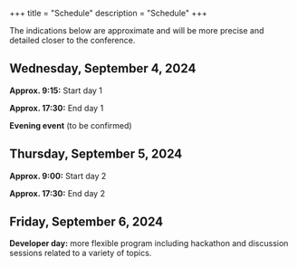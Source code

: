 +++
title = "Schedule"
description = "Schedule"
+++

<!-- Uncomment after abstract are added
## Links to abstracts

+ [All short talk abstracts](../tags/short-talk/)
+ [All package demo abstracts](../tags/package-demo/)
+ [All poster abstracts](../tags/poster)

{{< schedule date="Wednesday, September 4, 2024" day="day1">}} 
{{< schedule date="Thursday, September 5, 2024" day="day2">}} 
{{< schedule date="Friday, September 6, 2024" day="day3">}}
-->


The indications below are approximate and will be more precise and detailed closer to the conference.

## Wednesday, September 4, 2024

<strong>Approx. 9:15:</strong> Start day 1

<strong>Approx. 17:30:</strong> End day 1

<strong>Evening event</strong> (to be confirmed)

## Thursday, September 5, 2024

<strong>Approx. 9:00:</strong> Start day 2

<strong>Approx. 17:30:</strong> End day 2

## Friday, September 6, 2024

<strong>Developer day:</strong> more flexible program including hackathon and discussion sessions related to a variety of topics.


<!-- backup (2022)
+ [All short talks](../tags/short-talk/)
+ [All workshops and package demos](../workshops/)
+ Conference videos will appear on the [R Consortium](https://www.youtube.com/c/RConsortium) YouTube channel - subscribe!

{{< schedule date="Wednesday, July 27, 2022" day="day1">}}
{{< schedule date="Thursday, July 28, 2022" day="day2">}}
{{< schedule date="Friday, July 29, 2022" day="day3">}}
-->

<!-- backup (2020-2021)
The conference will be held on the [Airmeet](https://www.airmeet.com/) virtual platform. Please, refer to the [Guide for participants](https://youtu.be/FvvZzcwlyv4) video and the [step-by-step guide how to use Airmeet](https://www.airmeet.com/hub/product-blog/step-by-step-guide-use-airmeet-for-attendees/). Please note there are no options to blur or hide your background in Airmeet; use third-party software if the blur is necessary.

Keynote sessions are 50 min, Short talk sessions (four 10-min talks) are 50 min, Package demos are 45 min, Long workshops are 90 min. Sessions during the same time slot will be run in parallel. All sessions include Q&A time.

We will be accepting abstracts for lightning talks during the conference. Watch for announcements on the first day on how to submit. If you would like to organize a meeting around a topic, challenge, geographical area, etc. during BioC2021, please, use [this form](https://forms.gle/s73DfbXPoVRe4FKj6)


- [All short talk abstracts](../short-talks)
- [All poster abstracts](../posters)
- [All workshops](../workshops), [workshop status](../workshops-status)

All times are in US Pacific Daylight savings Time (PDT). +3 hours = US EDT, +9 hours = Central European Summer Time, +15 hours = China Standard Time, +17 hours = Australian Eastern Standard Time. Time is presented in 24h format.

## Wednesday, August 4, 2021

| Time                       | Session                                     | Title &nbsp; &nbsp; &nbsp; &nbsp; &nbsp; &nbsp; &nbsp; &nbsp; &nbsp; &nbsp; &nbsp; &nbsp; &nbsp; &nbsp; &nbsp; &nbsp; &nbsp; &nbsp; &nbsp; &nbsp; &nbsp; &nbsp; &nbsp; &nbsp; &nbsp; &nbsp; &nbsp; &nbsp; &nbsp; &nbsp; &nbsp; &nbsp; &nbsp; &nbsp; &nbsp; &nbsp; &nbsp; &nbsp; &nbsp; &nbsp; &nbsp; &nbsp; &nbsp; &nbsp; &nbsp; &nbsp; &nbsp; &nbsp; &nbsp; &nbsp; &nbsp; &nbsp; &nbsp; &nbsp; &nbsp; &nbsp; &nbsp; &nbsp; &nbsp; &nbsp; &nbsp; &nbsp; &nbsp; &nbsp; &nbsp; &nbsp; &nbsp; &nbsp; &nbsp; &nbsp; &nbsp; &nbsp; &nbsp; &nbsp; &nbsp; &nbsp; &nbsp; &nbsp; &nbsp; &nbsp; &nbsp; &nbsp; &nbsp; &nbsp; &nbsp; &nbsp; &nbsp; &nbsp; &nbsp; &nbsp; &nbsp; &nbsp; &nbsp; &nbsp; &nbsp; &nbsp; &nbsp; &nbsp; &nbsp; &nbsp; &nbsp; &nbsp; &nbsp; &nbsp; &nbsp; &nbsp; &nbsp; &nbsp; &nbsp; &nbsp; &nbsp; &nbsp; &nbsp; &nbsp; &nbsp; &nbsp; &nbsp; &nbsp; &nbsp; &nbsp; &nbsp; | YouTube                               |
|----------------------------|---------------------------------------------|-------------------------------------------------------------------------------------------------------------------------------------------------------------------------------------------------------------------------------------------------------------------------------|---------------------------------------|
| 5:00                       | Introduction                                | Intro to workshops, Icebreaker, Social/informal welcome                                                                                                                                                                                                                       | [video](https://youtu.be/6skphXuBbd4) |
| 6:00                       | Package   demo                              | [Octavio Morante-Palacios, et al., shinyEPICo: a graphical pipeline to   analyze Illumina DNA methylation arrays](../posts/paper10)                                                                                                                                           | [video](https://youtu.be/pYoId4RAsMY) |
| 6:00                       | Package   demo                              | [Federico Marini, et al., GeneTonic: enjoying the interpretation of your   RNA-seq data analysis](../posts/paper55)                                                                                                                                                           | [video](https://youtu.be/lxpm3i4PNEE) |
| 7:00                       | Long   workshop                             | [Aedin Culhane, Dimension Reduction for Beginners](../posts/paper27)                                                                                                                                                                                                          | [video](https://youtu.be/dTNMmBpizGA) |
| 7:00                       | Long   workshop                             | [Christophe Vanderaa, et al., Reproducing a single-cell proteomics data   analysis using QFeatures and scp](../posts/paper78)                                                                                                                                                 | [video](https://youtu.be/20TxPLbyE3w) |
| 7:00                       | Long   workshop                             | [Chloe Anya Mirzayi, et al., Epidemiology for   Bioinformaticians](../posts/paper121)                                                                                                                                                                                         | [video](https://youtu.be/k9XdqF0WbbQ) |
| 9:00                       | Official   welcome                          | Opening remarks                                                                                                                                                                                                                                                               | [video](https://youtu.be/vpBUahIF4xw) |
| 9:30                       | Keynote                                     | Daniela Witten, Selective inference on trees                                                                                                                                                                                                                                  | [video](https://youtu.be/rjFW4qaRPgs) |
| 10:30                      | Short   talks                               | [Methodology and statistics](../methodology-and-statistics) track                                                                                                                                                                                                             | [video](https://youtu.be/JpeXnugheAc) |
| 10:30                      | Short   talks                               | [Epigenomics/Gene regulation](../epigenomics-gene-regulation) track                                                                                                                                                                                                           | [video](https://youtu.be/zdHpSECaC6c) |
| 11:30                      | Break                                       | Networking                                                                                                                                                                                                                                                                    |                                       |
| 13:00                      | Keynote                                     | Lucia Peixoto, Reproducible Neuroscience from “omics” data analysis: a   tale of sleep and learning                                                                                                                                                                           | [video](https://youtu.be/howE6aPmOWE) |
| 14:00                      | Package   demo                              | [Dario Righelli, et al., SpatialExperiment: infrastructure for spatially   resolved transcriptomics data in R using Bioconductor](../posts/paper65)                                                                                                                           | [video](https://youtu.be/heO-TmRO1LE) |
| 14:00                      | Package   demo                              | [Aaron Chevalier, et al., Enhanced Deconvolution and Prediction of   Mutational Signatures](../posts/paper69)                                                                                                                                                                 | [video](https://youtu.be/tmVhpeYnQ4o) |
| 14:00                      | Package   demo                              | [Kai Hu, Integrated ATAC-seq Analysis with ATACseqQC / Integrated   ChIP-seq Analysis with ChIPpeakAnno](../posts/paper94)                                                                                                                                                    | [video](https://youtu.be/oYcHEXqZa1Q) |
| 15:00                      | Short   talks                               | [Transcriptomics](../transcriptomics) track                                                                                                                                                                                                                                   | [video](https://youtu.be/3xNvgPWpnxs) |
| 15:00                      | Short   talks                               | [Single-cell genomics](../single-cell-genomics) track                                                                                                                                                                                                                         | [video](https://youtu.be/4Pw7u-cJAYA) |
| 16:00                      | Break                                       | Networking                                                                                                                                                                                                                                                                    |                                       |
| 17:00                      | Package   demo                              | [Mahmoud Ahmed, et al., Chromatin segmentation analysis in   R](../posts/paper90)                                                                                                                                                                                             | [video](https://youtu.be/YvhgF-qLP_I) |
| 17:00                      | Package   demo                              | [Vincent James Carey, Integrative genetic epidemiology with OpenGWAS,   OpenCRAVAT, and Bioconductor](../posts/paper113)                                                                                                                                                      | [video](https://youtu.be/_C5dTh4ARm0) |
| 17:00                      | Package   demo                              | [Aaron R Wolen, et al., Infinitely Scalable Data Analysis in R with   TileDB](../posts/paper49)                                                                                                                                                                               | [video](https://youtu.be/CcL-xEIcHE8) |
| 18:00                      | Package   demo                              | [Pratheepa Jeganathan, et al., Statistical methods for microbiome data   analysis](../posts/paper85)                                                                                                                                                                          | [video](https://youtu.be/SdM37jaXVh4) |
| 18:00                      | Package   demo                              | [Nitesh Turaga, Fast-package installation with Bioconductor package   binaries](../posts/paper76)                                                                                                                                                                             | [video](https://youtu.be/Fd4gxJWwEbM) |
| 19:00                      | Package   demo                              | [Sean K Maden, et al., Accessing, querying, and analyzing public DNAm   array data compilations with recountmethylation](../posts/paper106)                                                                                                                                   | [video](https://youtu.be/nTysBp4fvaw) |
| 19:00                      | Package   demo                              | [David Allen Henderson, et al., Bioconductor Infrastructure Packages for   NanoString Assay Data](../posts/paper73)                                                                                                                                                           | [video](https://youtu.be/yNqoS9Y2Sy4) |
| 19:00                      | Package   demo                              | [Edward Zhao, et al., BayesSpace enables the robust characterization of   spatial gene expression architecture in tissue sections at increased   resolution](../posts/paper6)                                                                                                 | [video](https://youtu.be/vQRT8myi-qs) |

## Thursday, August 5, 2021

| Time                       | Session                                     | Title &nbsp; &nbsp; &nbsp; &nbsp; &nbsp; &nbsp; &nbsp; &nbsp; &nbsp; &nbsp; &nbsp; &nbsp; &nbsp; &nbsp; &nbsp; &nbsp; &nbsp; &nbsp; &nbsp; &nbsp; &nbsp; &nbsp; &nbsp; &nbsp; &nbsp; &nbsp; &nbsp; &nbsp; &nbsp; &nbsp; &nbsp; &nbsp; &nbsp; &nbsp; &nbsp; &nbsp; &nbsp; &nbsp; &nbsp; &nbsp; &nbsp; &nbsp; &nbsp; &nbsp; &nbsp; &nbsp; &nbsp; &nbsp; &nbsp; &nbsp; &nbsp; &nbsp; &nbsp; &nbsp; &nbsp; &nbsp; &nbsp; &nbsp; &nbsp; &nbsp; &nbsp; &nbsp; &nbsp; &nbsp; &nbsp; &nbsp; &nbsp; &nbsp; &nbsp; &nbsp; &nbsp; &nbsp; &nbsp; &nbsp; &nbsp; &nbsp; &nbsp; &nbsp; &nbsp; &nbsp; &nbsp; &nbsp; &nbsp; &nbsp; &nbsp; &nbsp; &nbsp; &nbsp; &nbsp; &nbsp; &nbsp; &nbsp; &nbsp; &nbsp; &nbsp; &nbsp; &nbsp; &nbsp; &nbsp; &nbsp; &nbsp; &nbsp; &nbsp; &nbsp; &nbsp; &nbsp; &nbsp; &nbsp; &nbsp; &nbsp; &nbsp; &nbsp; &nbsp; &nbsp; &nbsp; &nbsp; &nbsp; &nbsp; &nbsp; &nbsp; &nbsp; | YouTube                               |
|----------------------------|---------------------------------------------|-------------------------------------------------------------------------------------------------------------------------------------------------------------------------------------------------------------------------------------------------------------------------------|---------------------------------------|
| 6:00                       | Package   demo                              | [Denes Turei, et al., OmnipathR: one   package to access more than 100 signaling databases](../posts/paper115)                                                                                                                                                                |                                       |
| 6:00                       | Package   demo                              | [Johannes Rainer, et al., Seamless Integration of Mass Spectrometry Data   from Different Sources with the Spectra Package](../posts/paper14)                                                                                                                                 | [video](https://youtu.be/CNvqlK3Wgx4) |
| 6:00                       | Package   demo                              | [Eleni Adam, et al., hummingbird: A package for detecting differential   methylation](../posts/paper59)                                                                                                                                                                       | [video](https://youtu.be/0GkNxjLUx7U) |
| 7:00                       | Long   workshop                             | [Sehyun Oh, et al., Introduction to the Terra/AnVIL Cloud-based Genomics   Platform](../posts/paper124)                                                                                                                                                                       | [video](https://youtu.be/N83iDYE2yQM) |
| 7:00                       | Long   workshop                             | [Jenny Drnevich, et al., Building Carpentries-based Bioconductor   Lessons](../posts/paper112)                                                                                                                                                                                | [video](https://youtu.be/m4ICc1yQTyY) |
| 7:00                       | Long   workshop                             | [Marcel Ramos, et al., Multi-omic Integration of cBioPortal and TCGA data   with MultiAssayExperiment](../posts/paper40)                                                                                                                                                      | [video](https://youtu.be/BY2BwYCHpUc) |
| 8:45                       | Meet   the TAB                              | Meet the TAB                                                                                                                                                                                                                                                                  | [video](https://youtu.be/cmvPHuWhacg) |
| 9:30                       | Keynote                                     | Matthew Stephens, An invitation to a multiple testing party!                                                                                                                                                                                                                  | [video](https://youtu.be/zORLq07Y5vA) |
| 10:30                      | Short   talks                               | [Transcriptomics](../transcriptomics-) track                                                                                                                                                                                                                                  | [video](https://youtu.be/eqPD6IhbMhc) |
| 10:30                      | Short   talks                               | [Apps and frameworks](../apps-and-frameworks) track                                                                                                                                                                                                                           | [video](https://youtu.be/3Vl0QtB5k-c) |
| 11:30                      | Break                                       | Networking                                                                                                                                                                                                                                                                    |                                       |
| 12:30                      | Awards                                      | Bioconductor award ceremony                                                                                                                                                                                                                                                   | [video](https://youtu.be/hOvBuJ-k1nM) |
| 13:00                      | Keynote                                     | Gabriela de Queiroz, Building a Diverse Community: The R-Ladies Story                                                                                                                                                                                                         | [video](https://youtu.be/iufMSW_gXvM) |
| 14:00                      | Birds-of-a-feather                          | [Nathan C. Sheffield, AnnotationHub   2.0: A new Bioconductor ecosystem for region data](../posts/paper100)                                                                                                                                                                   |                                       |
| 14:00                      | Career panel                                |                                                                                                                                                                                                                                                                               | [video](https://youtu.be/XeyzuLMaKQM) |
| 15:00                      | Poster   session                            | [Moderna Poster session](../posters)                                                                                                                                                                                                                                          |                                       |
| 16:00                      | Break                                       | Networking                                                                                                                                                                                                                                                                    |                                       |
| 17:00                      | Short   talks                               | [Epigenomics/Gene regulation](../epigenomics-gene-regulation-) track                                                                                                                                                                                                          | [video](https://youtu.be/oZ6kDZbFo18) |
| 17:00                      | Short   talks                               | [Education and frameworks](../education-and-frameworks) track                                                                                                                                                                                                                 | [video](https://youtu.be/p6DVdZNcUmo) |
| 18:00                      | Long   workshop                             | [Peter Hickey, Effectively using the DelayedArray framework to support   the analysis of large datasets](../posts/paper50)                                                                                                                                                    | [video](https://youtu.be/FZ8hZ4gZqTw) |
| 18:00                      | Long   workshop                             | [James MacDonald, Introduction to Bioconductor annotation   resources](../posts/paper68)                                                                                                                                                                                      | [video](https://youtu.be/3ABBm7BZszI) |
| 18:00                      | Long   workshop                             | [Hector Roux de Bezieux, et al., Trajectory inference across conditions:   differential expression and differential progression](../posts/paper80)                                                                                                                            | [video](https://youtu.be/SwDQFjmbZtg) |

## Friday, August 6, 2021

| Time                       | Session                                     | Title &nbsp; &nbsp; &nbsp; &nbsp; &nbsp; &nbsp; &nbsp; &nbsp; &nbsp; &nbsp; &nbsp; &nbsp; &nbsp; &nbsp; &nbsp; &nbsp; &nbsp; &nbsp; &nbsp; &nbsp; &nbsp; &nbsp; &nbsp; &nbsp; &nbsp; &nbsp; &nbsp; &nbsp; &nbsp; &nbsp; &nbsp; &nbsp; &nbsp; &nbsp; &nbsp; &nbsp; &nbsp; &nbsp; &nbsp; &nbsp; &nbsp; &nbsp; &nbsp; &nbsp; &nbsp; &nbsp; &nbsp; &nbsp; &nbsp; &nbsp; &nbsp; &nbsp; &nbsp; &nbsp; &nbsp; &nbsp; &nbsp; &nbsp; &nbsp; &nbsp; &nbsp; &nbsp; &nbsp; &nbsp; &nbsp; &nbsp; &nbsp; &nbsp; &nbsp; &nbsp; &nbsp; &nbsp; &nbsp; &nbsp; &nbsp; &nbsp; &nbsp; &nbsp; &nbsp; &nbsp; &nbsp; &nbsp; &nbsp; &nbsp; &nbsp; &nbsp; &nbsp; &nbsp; &nbsp; &nbsp; &nbsp; &nbsp; &nbsp; &nbsp; &nbsp; &nbsp; &nbsp; &nbsp; &nbsp; &nbsp; &nbsp; &nbsp; &nbsp; &nbsp; &nbsp; &nbsp; &nbsp; &nbsp; &nbsp; &nbsp; &nbsp; &nbsp; &nbsp; &nbsp; &nbsp; &nbsp; &nbsp; &nbsp; &nbsp; &nbsp; &nbsp; | YouTube                               |
|----------------------------|---------------------------------------------|-------------------------------------------------------------------------------------------------------------------------------------------------------------------------------------------------------------------------------------------------------------------------------|---------------------------------------|
| 6:00                       | Poster   session                            | [Nanostring Poster   session](../posters)                                                                                                                                                                                                                                     |                                       |
| 7:00                       | Short   talks                               | [Single-cell genomics](../single-cell-genomics-) track                                                                                                                                                                                                                        | [video](https://youtu.be/X6rCbXZEoPU) |
| 7:00                       | Short   talks                               | [Proteomics/metabolomics](../proteomics-metabolomics) track                                                                                                                                                                                                                   | [video](https://youtu.be/mnfHJMKwRzc) |
| 7:00                       | Short   talks                               | [Integrative analysis](../integrative-analysis) track                                                                                                                                                                                                                         | [video](https://youtu.be/OQ-0Aa5J4ec) |
| 8:00                       | Package   demo                              | [Nils Eling, Visualisation of highly-multiplexed imaging data in   R](../posts/paper1)                                                                                                                                                                                        | [video](https://youtu.be/DYYuAPcBf8s) |
| 8:00                       | Package   demo                              | [Pacome Prompsy, Interactive analysis of single-cell epigenomic   landscapes with ChromSCape](../posts/paper2)                                                                                                                                                                | [video](https://youtu.be/Illy08-W56k) |
| 8:00                       | Package   demo                              | [Federico Agostinis, et al., NewWave, new R package for dimensional   reduction and batch effect removal for single cell RNA-seq   data](../posts/paper11)                                                                                                                    | [video](https://youtu.be/_WYS-JFdVrU) |
| 8:45                       | Meet the core team                          |                                                                                                                                                                                                                                                                               | [video](https://youtu.be/O2WOTclMk18) |
| 9:30                       | Keynote                                     | Amanda Haddock, Redefining the Patient's Role in the Genomics Era                                                                                                                                                                                                             | [video](https://youtu.be/OqZ44OqESlM) |
| 10:30                      | Short   talks                               | [Infrastructure/programming](../infrastructure-programming) track                                                                                                                                                                                                             | [video](https://youtu.be/BXX-Q7HosnM) |
| 10:30                      | Short   talks                               | [Microbiome/metagenomics](../microbiome-metagenomics) track                                                                                                                                                                                                                   | [video](https://youtu.be/Gv1ud-JG0ms) |
| 11:30                      | Break                                       | Networking                                                                                                                                                                                                                                                                    |                                       |
| 13:00                      | Keynote                                     | Melissa Wilson, Sex-biased genomics and methodology                                                                                                                                                                                                                           | [video](https://youtu.be/WPy3_IWa5gA) |
| 14:00                      | Meet the CAB                                |                                                                                                                                                                                                                                                                               | [video](https://youtu.be/LTT1i_ACpxc) |
| 15:00                      | Lightning talks                             |                                                                                                                                                                                                                                                                               | [video](https://youtu.be/nGQ6Y3GmYL4) |
| 16:00                      | Break                                       | Networking                                                                                                                                                                                                                                                                    |                                       |
| 17:00                      | Package   demo                              | [Lukas M Weber, et al., Orchestrating Spatially Resolved Transcriptomics   Analysis with Bioconductor (OSTA)](../posts/paper74)                                                                                                                                               | [video](https://youtu.be/dXF7Rv2UwdI) |
| 17:00                      | Package   demo                              | [Nitesh Turaga, K8sredis: On-demand parallel computing Kubernetes   application for Bioconductor users](../posts/paper82)                                                                                                                                                     | [video](https://youtu.be/D8eNwVfLJKo) |
| 18:00                      | Long   workshop                             | [Daniela Cassol, et al., systemPipe: Workflow and Visualization   Toolkit](../posts/paper81)                                                                                                                                                                                  | [video](https://youtu.be/_C4K7TFicDo) |
| 18:00                      | Long   workshop                             | [Stefano Mangiola, et al., Interfacing Bioconductor with tidyverse with   tidySingleCellExperiment and tidySummarisedExperiment](../posts/paper9)                                                                                                                             | [video](https://youtu.be/kmfIFIgVwvc) |
| 19:45                      | Closing   remarks                           | Networking                                                                                                                                                                                                                                                                    | [video](https://youtu.be/N7LCSUWYof0) |


Change the time zone in the teamup calendar ('hamburger button' in the upper-right corner). Add this calendar to your calendar using "Preferences/iCalendar Feeds". 

{{< iframe >}}
-->
